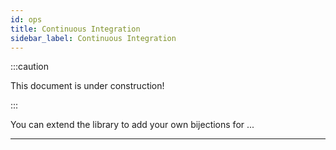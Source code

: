 ```yaml
---
id: ops
title: Continuous Integration
sidebar_label: Continuous Integration
---
```


:::caution

This document is under construction!

:::

You can extend the library to add your own bijections for ...

---